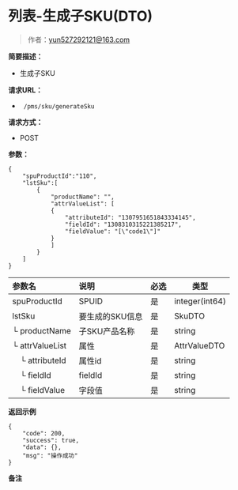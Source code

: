 # 列表-生成子SKU(DTO)

> 作者：yun527292121@163.com

**简要描述：** 

- 生成子SKU

**请求URL：** 
- ` /pms/sku/generateSku`
  
**请求方式：**
- POST 

**参数：** 
```
{
	"spuProductId":"110",
	"lstSku":[
		{
			"productName": "",
			"attrValueList": [
			{
				"attributeId": "1307951651843334145",
				"fieldId": "1308310315221385217",
				"fieldValue": "[\"code1\"]"
			}
			]
		}
	]
}
```

|参数名|说明|必选|类型|
|:----    |:---|:----- |-----   |
|	spuProductId	|	SPUID	|	是	|	integer(int64)		|
|	lstSku	|要生成的SKU信息	|	是	|	SkuDTO		|
|	└ productName	|	子SKU产品名称	|	是	|	string		|
|	└ attrValueList	|	属性	|	是	|	AttrValueDTO		|
|	　└ attributeId	|	属性id	|	是	|	string		|
|	　└ fieldId	|	fieldId	|	是	|	string		|
|	　└ fieldValue	|	字段值	|	是	|	string		|

 **返回示例**
``` 
{
    "code": 200,
    "success": true,
    "data": {},
    "msg": "操作成功"
}
```


 **备注**